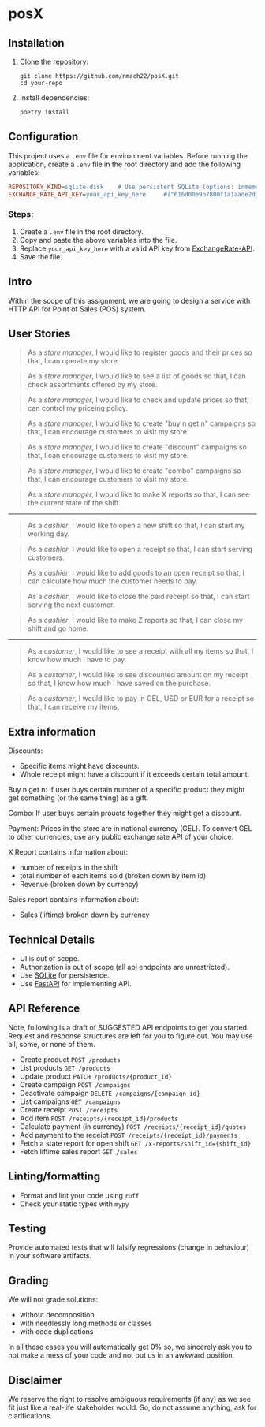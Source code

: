 # posX

## Installation

1. Clone the repository:
   ```
   git clone https://github.com/nmach22/posX.git
   cd your-repo
   ```

2. Install dependencies:
   ```sh
   poetry install
   ```

## Configuration

This project uses a `.env` file for environment variables. Before running the application, create a `.env` file in the root directory and add the following variables:

```ini
REPOSITORY_KIND=sqlite-disk    # Use persistent SQLite (options: inmemory, sqlite-memory, sqlite-disk)
EXCHANGE_RATE_API_KEY=your_api_key_here     #("616d00e9b7800f1a1aade2d3")
```

### Steps:
1. Create a `.env` file in the root directory.
2. Copy and paste the above variables into the file.
3. Replace `your_api_key_here` with a valid API key from [ExchangeRate-API](https://www.exchangerate-api.com/).
4. Save the file.


## Intro

Within the scope of this assignment, we are going to design a service with HTTP API for Point of Sales (POS) system.

## User Stories

> As a *store manager*, I would like to register goods and their prices so that, I can operate my store.

> As a *store manager*, I would like to see a list of goods so that, I can check assortments offered by my store.

> As a *store manager*, I would like to check and update prices so that, I can control my priceing policy.

> As a *store manager*, I would like to create "buy n get n" campaigns so that, I can encourage customers to visit my store.

> As a *store manager*, I would like to create "discount" campaigns so that, I can encourage customers to visit my store.

> As a *store manager*, I would like to create "combo" campaigns so that, I can encourage customers to visit my store.

> As a *store manager*, I would like to make X reports so that, I can see the current state of the shift.
---
> As a *cashier*, I would like to open a new shift so that, I can start my working day.

> As a *cashier*, I would like to open a receipt so that, I can start serving customers.

> As a *cashier*, I would like to add goods to an open receipt so that, I can calculate how much the customer needs to pay.

> As a *cashier*, I would like to close the paid receipt so that, I can start serving the next customer.

> As a *cashier*, I would like to make Z reports so that, I can close my shift and go home.
---
> As a *customer*, I would like to see a receipt with all my items so that, I know how much I have to pay.

> As a *customer*, I would like to see discounted amount on my receipt so that, I know how much I have saved on the purchase.

> As a *customer*, I would like to pay in GEL, USD or EUR for a receipt so that, I can receive my items.

## Extra information

Discounts:
  - Specific items might have discounts.
  - Whole receipt might have a discount if it exceeds certain total amount.

Buy n get n:
  If user buys certain number of a specific product they might get something (or the same thing) as a gift.

Combo:
  If user buys certain proucts together they might get a discount.

Payment:
  Prices in the store are in national currency (GEL).
  To convert GEL to other currencies, use any public exchange rate API of your choice.

X Report contains information about:
  - number of receipts in the shift
  - total number of each items sold (broken down by item id)
  - Revenue (broken down by currency)

Sales report contains information about:
  - Sales (liftime) broken down by currency

## Technical Details

- UI is out of scope.
- Authorization is out of scope (all api endpoints are unrestricted).
- Use [SQLite](https://docs.python.org/3/library/sqlite3.html) for persistence.
- Use [FastAPI](https://fastapi.tiangolo.com/) for implementing API.

## API Reference

Note, following is a draft of SUGGESTED API endpoints to get you started. Request and response structures are left for you to figure out. You may use all, some, or none of them.

- Create product `POST /products`
- List products `GET /products`
- Update product `PATCH /products/{product_id}`
- Create campaign `POST /campaigns`
- Deactivate campaign `DELETE /campaigns/{campaign_id}`
- List campaigns `GET /campaigns`
- Create receipt `POST /receipts`
- Add item `POST /receipts/{receipt_id}/products`
- Calculate payment (in currency) `POST /receipts/{receipt_id}/quotes`
- Add payment to the receipt `POST /receipts/{receipt_id}/payments`
- Fetch a state report for open shift `GET /x-reports?shift_id={shift_id}`
- Fetch liftime sales report `GET /sales`

## Linting/formatting

- Format and lint your code using `ruff`
- Check your static types with `mypy`

## Testing

Provide automated tests that will falsify regressions (change in behaviour) in your software artifacts.

## Grading

We will not grade solutions:
  - without decomposition
  - with needlessly long methods or classes
  - with code duplications

In all these cases you will automatically get 0% so, we sincerely ask you to 
not make a mess of your code and not put us in an awkward position.

## Disclaimer

We reserve the right to resolve ambiguous requirements (if any) as we see fit just like a real-life stakeholder would.
So, do not assume anything, ask for clarifications.